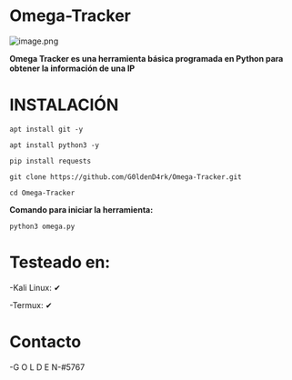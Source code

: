 # Omega-Tracker
![image.png](https://raw.githubusercontent.com/G0ldenD4rk/Omega-Tracker-V1/main/OMEGA.PNG)

**Omega Tracker es una herramienta básica programada en Python para obtener la información de una IP**

# INSTALACIÓN

```
apt install git -y
```
```
apt install python3 -y
```
```
pip install requests
```
```
git clone https://github.com/G0ldenD4rk/Omega-Tracker.git
```
```
cd Omega-Tracker
```
**Comando para iniciar la herramienta:**
```
python3 omega.py
```


# Testeado en:
-Kali Linux: ✔

-Termux: ✔

# Contacto
-G O L D E N-#5767
